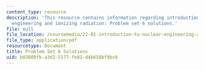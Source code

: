 ```yaml
---
content_type: resource
description: 'This resource contains information regarding introduction to nuclear
  engineering and ionizing radiation: Problem set 6 solutions.'
file: null
file_location: /coursemedia/22-01-introduction-to-nuclear-engineering-and-ionizing-radiation-fall-2016/b03808fba3d25177fe81d4b658bf9bc6_MIT22_01F16_ProblemSet6Sol.pdf
file_type: application/pdf
resourcetype: Document
title: Problem Set 6 Solutions
uid: b03808fb-a3d2-5177-fe81-d4b658bf9bc6
---
```

